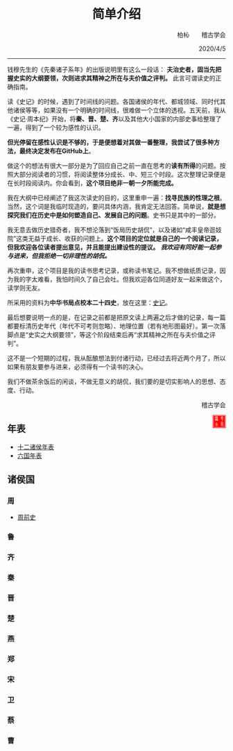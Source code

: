# <center>简单介绍</center>

<p align=right>柏杺&emsp;&emsp;稽古学会</p>

<p align=right>2020/4/5</p>

---

钱穆先生的《先秦诸子系年》的出版说明里有这么一段话： **夫治史者，固当先把握史实的大纲要领，次则进求其精神之所在与夫价值之评判。** 此言可谓读史的正确指南。

读《史记》的时候，遇到了时间线的问题。各国诸侯的年代、都城领域、同时代其他诸侯等等，如果没有一个明确的时间线，很难做一个立体的透视。五天前，我从《史记·周本纪》开始，将**秦、晋、楚、齐**以及其他大小国家的内部史事给整理了一遍，得到了一个较为感性的认识。

**但光停留在感性认识是不够的，于是便想着对其做一番整理，我尝试了很多种方法，最终决定发布在GitHub上**。

做这个的想法有很大一部分是为了回应自己之前一直在思考的**读有所得**的问题。按照大部分阅读者的习惯，将阅读整体分成长、中、短三个时段。这次整理记录便是在长时段阅读内。你会看到，**这个项目绝非一朝一夕所能完成。**

我在大纲中已经阐述了我这次读史的目的，这里重申一遍：**找寻民族的性理之根**。当然，这个词是我临时现造的，要问具体内涵，我肯定无法回答。简单说，**就是想探究我们在历史中是如何塑造自己、发展自己的问题**。史书只是其中的一部分。

我无意去做历史猎奇者，我不想沦落到“饭局历史胡侃”，以及诸如“咸丰皇帝逛妓院”这类无益于成长、收获的问题上。**这个项目的定位就是自己的一个阅读记录，但我欢迎各位读者提出意见，并且能提出建设性的提议。** ***我欢迎有同好能一起参与进来，但我拒绝一切非理性的胡侃。***

再次重申，这个项目是我的读书思考记录，或称读书笔记。我不想做纸质记录，因为我的字太难看，我怕时间久了自己会吐。但我欢迎各位同道好友一起来做这个，读学则无友。

所采用的资料为**中华书局点校本二十四史**，放在这里：[史记](史书\史记·[汉]司马迁·[宋]裴駰·(二十五史)·中华书局1959.pdf)。

最后想要说明一点的是，在记录之前都是把原文读上两遍之后才做的记录，每一篇都要标清历史年代（年代不可考则忽略）、地理位置（若有地形图最好）。第一次落脚点是“史实之大纲要领”，等这个阶段结束后再“求其精神之所在与夫价值之评判”。

这不是一个短期的过程，我从酝酿想法到付诸行动，已经过去将近两个月了，所以如果有朋友要参与进来，必须得有一个读书的决心。

我们不做茶余饭后的闲谈，不做无意义的胡侃，我们要的是切实影响人的思想、态度、行动。

<p align=right>稽古学会</p>

<img src="纲领\稽古学会.png" width = "30" height = "30" alt="图片名称" align=right />

## 年表

* [十二诸侯年表](周王朝十二诸侯/六国年表.pdf)
* [六国年表](周王朝十二诸侯/六国年表.pdf)

## 诸侯国

### 周

* [周前史](周王朝十二诸侯\周\前史.md)

### 鲁

### 齐

### 秦

### 晋

### 楚

### 燕

### 郑

### 宋

### 卫

### 蔡

### 曹
